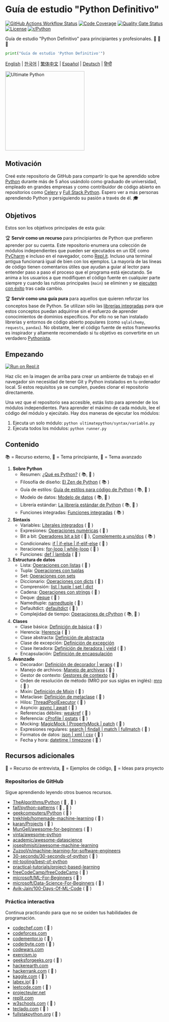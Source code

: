 # Guía de estudio "Python Definitivo"

[![GitHub Actions Workflow Status](https://img.shields.io/github/actions/workflow/status/huangsam/ultimate-python/ci.yml)](https://github.com/huangsam/ultimate-python/actions)
[![Code Coverage](https://img.shields.io/codecov/c/github/huangsam/ultimate-python)](https://codecov.io/gh/huangsam/ultimate-python)
[![Quality Gate Status](https://img.shields.io/sonar/quality_gate/huangsam_ultimate-python?server=https%3A%2F%2Fsonarcloud.io)](https://sonarcloud.io/dashboard?id=huangsam_ultimate-python)
[![License](https://img.shields.io/github/license/huangsam/ultimate-python)](https://github.com/huangsam/ultimate-python/blob/main/LICENSE)
[![r/Python](https://img.shields.io/badge/reddit-original_post-red)](https://www.reddit.com/r/Python/comments/inllmf/ultimate_python_study_guide/)

Guía de estudio "Python Definitivo" para principiantes y profesionales. 🐍 🐍 🐍

```python
print("Guía de estudio 'Python Definitivo'")
```

[English](README.md) |
[한국어](README.ko.md) |
[繁体中文](README.zh_tw.md) |
[Español](README.es.md) |
[Deutsch](README.de.md) |
[हिन्दी](README.hi.md)

<img src="images/ultimatepython.webp" alt="Ultimate Python" width="250px" />

## Motivación

Creé este repositorio de GitHub para compartir lo que he aprendido sobre [Python](https://www.python.org/)
durante más de 5 años usándolo como graduado de universidad, empleado en grandes empresas y como contribuidor
de código abierto en repositorios como [Celery](https://github.com/celery/celery) y
[Full Stack Python](https://github.com/mattmakai/fullstackpython.com).
Espero ver a más personas aprendiendo Python y persiguiendo su pasión a través de él. 🎓

## Objetivos

Estos son los objetivos principales de esta guía:

🏆 **Servir como un recurso** para principiantes de Python que prefieren aprender por su cuenta.
Este repositorio enumera una colección de módulos independientes que pueden ser ejecutados en
un IDE como [PyCharm](https://www.jetbrains.com/pycharm/) e incluso en el navegador, como
[Repl.it](https://repl.it/languages/python3). Incluso una terminal antigua funcionará igual de bien
con los ejemplos. La mayoría de las líneas de código tienen comentarios útiles que ayudan a guiar
al lector para entender paso a paso el proceso que el programa está ejecutando. Se anima a los usuarios
a que modifiquen el código fuente en cualquier parte siempre y cuando las rutinas principales (`main`)
se eliminen y se [ejecuten con éxito](runner.py) tras cada cambio.

🏆 **Servir como una guía pura** para aquellos que quieren reforzar los conceptos base de
Python. Se utilizan sólo las [librerías integradas](https://docs.python.org/3/library/) para que
estos conceptos puedan adquirirse sin el esfuerzo de aprender conocimientos de dominios específicos.
Por ello no se han instalado librerías y entornos de código abierto populares (como `sqlalchemy`,
`requests`, `pandas`). No obstante, leer el código fuente de estos frameworks es inspirador y altamente
recomendado si tu objetivo es convertirte en un verdadero
[Pythonista](https://www.urbandictionary.com/define.php?term=pythonista).

## Empezando

[![Run on Repl.it](https://repl.it/badge/github/huangsam/ultimate-python)](https://repl.it/github/huangsam/ultimate-python)

Haz clic en la imagen de arriba para crear un ambiente de trabajo en el navegador sin necesidad
de tener Git y Python instalados en tu ordenador local. Si estos requisitos ya se cumplen,
puedes clonar el repositorio directamente.

Una vez que el repositorio sea accesible, estás listo para aprender de los módulos independientes.
Para aprender el máximo de cada módulo, lee el código del módulo y ejecútalo.
Hay dos maneras de ejecutar los módulos:

1. Ejecuta un solo módulo: `python ultimatepython/syntax/variable.py`
2. Ejecuta todos los módulos: `python runner.py`

## Contenido

📚 = Recurso externo,
🍰 = Tema principiante,
🤯 = Tema avanzado

1. **Sobre Python**
    - Resumen: [¿Qué es Python?](https://github.com/trekhleb/learn-python/blob/master/src/getting_started/what_is_python.md) ( 📚, 🍰 )
    - Filosofía de diseño: [El Zen de Python](https://www.python.org/dev/peps/pep-0020/) ( 📚 )
    - Guía de estilos: [Guía de estilos para código de Python](https://www.python.org/dev/peps/pep-0008/) ( 📚, 🤯 )
    - Modelo de datos: [Modelo de datos](https://docs.python.org/3/reference/datamodel.html) ( 📚, 🤯 )
    - Librería estándar: [La librería estándar de Python](https://docs.python.org/3/library/) ( 📚, 🤯 )
    - Funciones integradas: [Funciones integradas](https://docs.python.org/3/library/functions.html) ( 📚 )
2. **Sintaxis**
    - Variables: [Literales integrados](ultimatepython/syntax/variable.py) ( 🍰 )
    - Expresiones: [Operaciones numéricas](ultimatepython/syntax/expression.py) ( 🍰 )
    - Bit a bit: [Operadores bit a bit](ultimatepython/syntax/bitwise.py) ( 🍰 ), [Complemento a uno/dos](https://www.geeksforgeeks.org/difference-between-1s-complement-representation-and-2s-complement-representation-technique/) ( 📚 )
    - Condicionales: [if | if-else | if-elif-else](ultimatepython/syntax/conditional.py) ( 🍰 )
    - Iteraciones: [for-loop | while-loop](ultimatepython/syntax/loop.py) ( 🍰 )
    - Funciones: [def | lambda](ultimatepython/syntax/function.py) ( 🍰 )
3. **Estructura de datos**
    - Lista: [Operaciones con listas](ultimatepython/data_structures/list.py) ( 🍰 )
    - Tupla: [Operaciones con tuplas](ultimatepython/data_structures/tuple.py)
    - Set: [Operaciones con sets](ultimatepython/data_structures/set.py)
    - Diccionario: [Operaciones con dicts](ultimatepython/data_structures/dict.py) ( 🍰 )
    - Comprensión: [list | tuple | set | dict](ultimatepython/data_structures/comprehension.py)
    - Cadena: [Operaciones con strings](ultimatepython/data_structures/string.py) ( 🍰 )
    - Deque: [deque](ultimatepython/data_structures/deque.py) ( 🤯 )
    - Namedtuple: [namedtuple](ultimatepython/data_structures/namedtuple.py) ( 🤯 )
    - Defaultdict: [defaultdict](ultimatepython/data_structures/defaultdict.py) ( 🤯 )
    - Complejidad de tiempo: [Operaciones de cPython](https://wiki.python.org/moin/TimeComplexity) ( 📚, 🤯 )
4. **Clases**
    - Clase básica: [Definición de básica](ultimatepython/classes/basic_class.py) ( 🍰 )
    - Herencia: [Herencia](ultimatepython/classes/inheritance.py) ( 🍰 )
    - Clase abstracta: [Definición de abstracta](ultimatepython/classes/abstract_class.py)
    - Clase de excepción: [Definición de excepción](ultimatepython/classes/exception_class.py)
    - Clase iteradora: [Definición de iteradora | yield](ultimatepython/classes/iterator_class.py) ( 🤯 )
    - Encapsulación: [Definición de encapsulación](ultimatepython/classes/encapsulation.py)
5. **Avanzado**
    - Decorador: [Definición de decorador | wraps](ultimatepython/advanced/decorator.py) ( 🤯 )
    - Manejo de archivos: [Manejo de archivos](ultimatepython/advanced/file_handling.py) ( 🤯 )
    - Gestor de contexto: [Gestores de contexto](ultimatepython/advanced/context_manager.py) ( 🤯 )
    - Orden de resolución de método (MRO por sus siglas en inglés): [mro](ultimatepython/advanced/mro.py) ( 🤯 )
    - Mixin: [Definición de Mixin](ultimatepython/advanced/mixin.py) ( 🤯 )
    - Metaclase: [Definición de metaclase](ultimatepython/advanced/meta_class.py) ( 🤯 )
    - Hilos: [ThreadPoolExecutor](ultimatepython/advanced/thread.py) ( 🤯 )
    - Asyncio: [async | await](ultimatepython/advanced/async.py) ( 🤯 )
    - Referencias débiles: [weakref](ultimatepython/advanced/weak_ref.py) ( 🤯 )
    - Referencia: [cProfile | pstats](ultimatepython/advanced/benchmark.py) ( 🤯 )
    - Mocking: [MagicMock | PropertyMock | patch](ultimatepython/advanced/mocking.py) ( 🤯 )
    - Expresiones regulares: [search | findall | match | fullmatch](ultimatepython/advanced/regex.py) ( 🤯 )
    - Formatos de datos: [json | xml | csv](ultimatepython/advanced/data_format.py) ( 🤯 )
    - Fecha y hora: [datetime | timezone](ultimatepython/advanced/date_time.py) ( 🤯 )

## Recursos adicionales

👔 = Recurso de entrevista,
🧪 = Ejemplos de código,
🧠 = Ideas para proyecto

### Repositorios de GitHub

Sigue aprendiendo leyendo otros buenos recursos.

- [TheAlgorithms/Python](https://github.com/TheAlgorithms/Python) ( 👔 , 🧪 )
- [faif/python-patterns](https://github.com/faif/python-patterns) ( 👔 , 🧪 )
- [geekcomputers/Python](https://github.com/geekcomputers/Python) ( 🧪 )
- [trekhleb/homemade-machine-learning](https://github.com/trekhleb/homemade-machine-learning) ( 🧪 )
- [karan/Projects](https://github.com/karan/Projects) ( 🧠 )
- [MunGell/awesome-for-beginners](https://github.com/MunGell/awesome-for-beginners) ( 🧠 )
- [vinta/awesome-python](https://github.com/vinta/awesome-python)
- [academic/awesome-datascience](https://github.com/academic/awesome-datascience)
- [josephmisiti/awesome-machine-learning](https://github.com/josephmisiti/awesome-machine-learning)
- [ZuzooVn/machine-learning-for-software-engineers](https://github.com/ZuzooVn/machine-learning-for-software-engineers)
- [30-seconds/30-seconds-of-python](https://github.com/30-seconds/30-seconds-of-python) ( 🧪 )
- [ml-tooling/best-of-python](https://github.com/ml-tooling/best-of-python)
- [practical-tutorials/project-based-learning](https://github.com/practical-tutorials/project-based-learning#python)
- [freeCodeCamp/freeCodeCamp](https://github.com/freeCodeCamp/freeCodeCamp) ( 👔 )
- [microsoft/ML-For-Beginners](https://github.com/microsoft/ML-For-Beginners) ( 🧪 )
- [microsoft/Data-Science-For-Beginners](https://github.com/microsoft/Data-Science-For-Beginners) ( 🧪 )
- [Avik-Jain/100-Days-Of-ML-Code](https://github.com/Avik-Jain/100-Days-Of-ML-Code) ( 🧪 )

### Práctica interactiva

Continua practicando para que no se oxiden tus habilidades de programación.

- [codechef.com](https://www.codechef.com/) ( 👔 )
- [codeforces.com](https://codeforces.com/)
- [codementor.io](https://www.codementor.io) ( 🧠 )
- [coderbyte.com](https://www.coderbyte.com/) ( 👔 )
- [codewars.com](https://www.codewars.com/)
- [exercism.io](https://exercism.io/)
- [geeksforgeeks.org](https://www.geeksforgeeks.org/) ( 👔 )
- [hackerearth.com](https://www.hackerearth.com/)
- [hackerrank.com](https://www.hackerrank.com/) ( 👔 )
- [kaggle.com](https://www.kaggle.com/) ( 🧠 )
- [labex.io](https://labex.io/exercises/python)( 🧪 )
- [leetcode.com](https://leetcode.com/) ( 👔 )
- [projecteuler.net](https://projecteuler.net/)
- [replit.com](https://replit.com/)
- [w3schools.com](https://www.w3schools.com/python/) ( 🧪 )
- [teclado.com](https://teclado.com/30-days-of-python/#prerequisites) ( 👔 )
- [fullstakpython.org](https://fullstackpython.org/) ( 🧪 )
